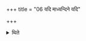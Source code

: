 +++
title = "06 यदि माध्यन्दिने यदि"

+++

<details><summary>थिते</summary>

यदि माध्यन्दिने यदि तृतीयसवन एतदेव ६
</details>
